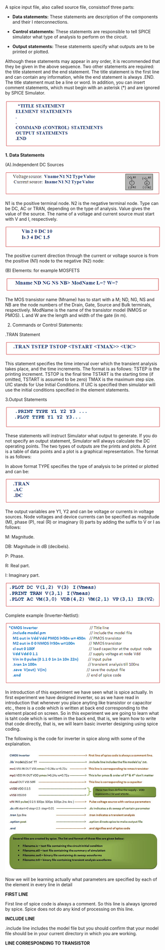 A spice input file, also called source file, consistsof three parts:

  - **Data statements:** These statements are description of the components and their I nterconnections.

  - **Control statements:** These statements are responsible to tell SPICE simulator what type of analysis to perform on the circuit.

  - **Output statements:** These statements specify what outputs are to be printed or plotted.


   Although these statements may appear in any order, it is recommended that they be given in the above sequence. Two other statements are required: the title statement and the end statement. The title statement is the first line and can contain any information, while the end statement is always .END. The title statement must be a line or word. In addition, you can insert comment statements, which must begin with an asterisk (*) and are ignored by SPICE Simulator.

<img src="images/1.png">

  **1. Data Statements**

  (A).Independent DC Sources

<img src="images/2.png">

   N1 is the positive terminal node. N2 is the negative terminal node. Type can be DC, AC or TRAN, depending on the type of analysis. Value gives the value of the source. The name of a voltage and current source must start with V and I, respectively.

<img src="images/3.png">

   The positive current direction through the current or voltage source is from the positive (N1) node to the negative (N2) node:

(B) Elements: for example MOSFETS

<img src="images/4.png">

   The MOS transistor name (Mname) has to start with a M; ND, NG, NS and NB are the node numbers of the Drain, Gate, Source and Bulk terminals, respectively. ModName is the name of the transistor model (NMOS or PMOS). L and W are the length and width of the gate (in m).

  2. Commands or Control Statements:


 .TRAN Statement

<img src="images/5.png"> 
  
   This statement specifies the time interval over which the transient analysis takes place, and the time increments. The format is as follows: TSTEP is the printing increment. TSTOP is the final time TSTART is the starting time (if omitted, TSTART is assumed to be zero) TMAX is the maximum step size. UIC stands for Use Initial Conditions. If UIC is specified then simulator will use the initial conditions specified in the element statements.

 3.Output Statements

<img src="images/6.png">

 These statements will instruct Simulator what output to generate. If you do not specify an output statement, Simulator will always calculate the DC operating points. The two types of outputs are the prints and plots. A print is a table of data points and a plot is a graphical representation. The format is as follows:

 In above format TYPE specifies the type of analysis to be printed or plotted and can be:

<img src="images/7.png">

 The output variables are Y1, Y2 and can be voltage or currents in voltage sources. Node voltages and device currents can be specified as magnitude (M), phase (P), real (R) or imaginary (I) parts by adding the suffix to V or I as follows:


 M: Magnitude.

 DB: Magnitude in dB (decibels).

 P: Phase.

 R: Real part.

 I: Imaginary part.

<img src="images/8.png">

Complete example (Inverter-Netlist):

<img src="images/9.png">

 In introduction of this experiment we have seen what is spice actually. In first experiment we have designed inverter, so as we have read in introduction that whenever you place anyting like transistor or capacitor etc., there is a code which is written at back end corresponding to the element placed on screen. So in this experiment we are going to learn what is taht code which is written in the back end, that is, we learn how to write that code directly, that is, we will learn basic inverter designing using spice coding.

 The following is the code for inverter in spice along with some of the explaination.

<img src="images/spice1.jpg">

Now we will be learning actually what parameters are specified by each of the element in every line in detail

 **FIRST LINE**

  First line of spice code is always a comment. So this line is always ignored by spice. Spice does not do any kind of processing on this line.

 **INCLUDE LINE**

 .include line includes the model file but you should confirm that your model file should be in your current directory in which you are working.

 **LINE CORRESPONDING TO TRANSISTOR**
